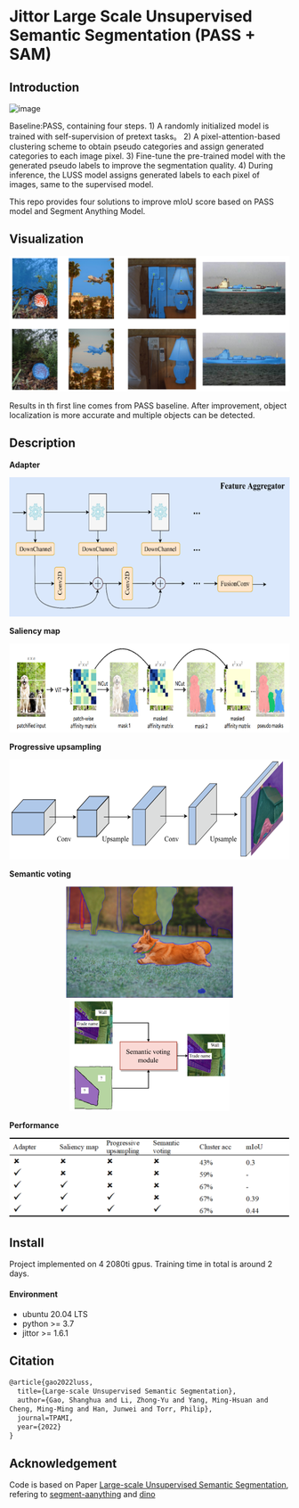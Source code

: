 # Jittor Large Scale Unsupervised Semantic Segmentation (PASS + SAM)
	
## Introduction
![image](https://user-images.githubusercontent.com/20515144/196449430-5ac6a88c-24ea-4a82-8a45-cd244aeb0b3b.png)

Baseline:PASS, containing four steps. 1) A randomly initialized model is trained with self-supervision of pretext tasks。 2) A pixel-attention-based clustering scheme to obtain pseudo categories and assign generated categories to each image pixel. 3) Fine-tune the pre-trained model with the generated pseudo labels to improve the segmentation quality. 4) During inference, the LUSS model assigns generated labels to each pixel of images, same to the supervised model. 

This repo provides four solutions to improve mIoU score based on PASS model and Segment Anything Model. 

## Visualization
<img src="https://github.com/20throokie/SAMPASS-jittor/blob/master/vis/visualization.png">

Results in th first line comes from PASS baseline. After improvement, object localization is more accurate and multiple objects can be detected.

## Description

**Adapter**

<div align="center">
<img src="https://github.com/20throokie/SAMPASS-jittor/blob/master/vis/adapter.png" height=250>
</div>

**Saliency map**

<div align="center">
<img src="https://github.com/20throokie/SAMPASS-jittor/blob/master/vis/saliency.png" height=160>
</div>

**Progressive upsampling**

<div align="center">
<img src="https://github.com/20throokie/SAMPASS-jittor/blob/master/vis/progressive_upsampling.png" height=180>
</div>

**Semantic voting**

<div align="center"><img src="vis/sam1.png"  height=200><img src="vis/sam2.png" height=200>
</div>

**Performance**

<img src="https://github.com/20throokie/SAMPASS-jittor/blob/master/vis/performance.png">

## Install 

Project implemented on 4 2080ti gpus. Training time in total is around 2 days.

#### Environment
- ubuntu 20.04 LTS
- python >= 3.7
- jittor >= 1.6.1

## Citation
```
@article{gao2022luss,
  title={Large-scale Unsupervised Semantic Segmentation},
  author={Gao, Shanghua and Li, Zhong-Yu and Yang, Ming-Hsuan and Cheng, Ming-Ming and Han, Junwei and Torr, Philip},
  journal=TPAMI,
  year={2022}
}
```

## Acknowledgement

Code is based on Paper [Large-scale Unsupervised Semantic Segmentation](https://arxiv.org/abs/2106.03149), refering to [segment-aanything](https://github.com/facebookresearch/segment-anything) and [dino](https://github.com/facebookresearch/dino)





